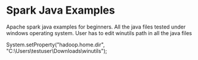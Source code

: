 # Spark Java Examples
Apache spark java examples for beginners.
All the java files tested under windows operating system.
User has to edit winutils path in all the java files

System.setProperty("hadoop.home.dir", "C:\\Users\\testuser\\Downloads\\winutils");
